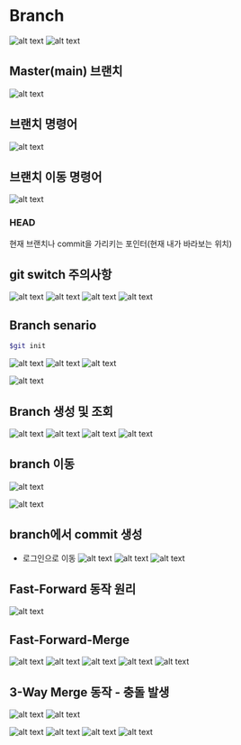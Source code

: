 # Branch
![alt text](image.png)
![alt text](image-1.png)


## Master(main) 브랜치
![alt text](image-2.png)

## 브랜치 명령어
![alt text](image-3.png)

## 브랜치 이동 명령어
![alt text](image-4.png)

### HEAD
현재 브랜치나 commit을 가리키는 포인터(현재 내가 바라보는 위치)

## git switch 주의사항
![alt text](image-5.png)
![alt text](image-6.png)
![alt text](image-7.png)
![alt text](image-8.png)

## Branch senario
```bash
$git init
```
![alt text](image-9.png)
![alt text](image-10.png)
![alt text](image-11.png)


![alt text](image-12.png)

## Branch 생성 및 조회
![alt text](image-13.png)
![alt text](image-14.png)
![alt text](image-15.png)
![alt text](image-16.png)

## branch 이동
![alt text](image-17.png)

![alt text](image-19.png)

## branch에서 commit 생성
- 로그인으로 이동
![alt text](image-20.png)
![alt text](image-22.png)
![alt text](image-21.png)

## Fast-Forward 동작 원리
![alt text](image-26.png)

## Fast-Forward-Merge
![alt text](image-23.png)
![alt text](image-24.png)
![alt text](image-25.png)
![alt text](image-27.png)
![alt text](image-28.png)

## 3-Way Merge 동작 - 충돌 발생
![alt text](image-30.png)
![alt text](image-29.png)

![alt text](image-31.png)
![alt text](image-32.png)
![alt text](image-33.png)
![alt text](image-34.png)